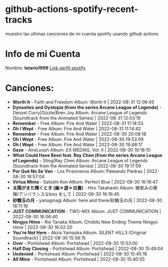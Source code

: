 # github-actions-spotify-recent-tracks
muestro las ultimas canciones de mi cuenta spotify usando github actions
# Info de mi Cuenta
Nombre: **lotario1999**
[Link perfil spotify](https://open.spotify.com/user/lotario1999)
# Canciones:

- **Worth It** - Faith and Freedom Album: Worth It | 2022-08-31 12:06:45
- **Dynasties and Dystopia (from the series Arcane League of Legends)** - Denzel Curry|Gizzle|Bren Joy Album: Arcane League of Legends (Soundtrack from the Animated Series) | 2022-08-31 12:03:19
- **Remember** - Free Album: Fire And Water | 2022-08-31 11:14:53
- **Oh I Wept** - Free Album: Fire And Water | 2022-08-31 11:14:42
- **Remember** - Free Album: Fire And Water | 2022-08-30 20:08:18
- **Oh I Wept** - Free Album: Fire And Water | 2022-08-30 19:53:09
- **Oh I Wept** - Free Album: Fire And Water | 2022-08-30 19:48:17
- **Gaze** - AireLoosh Album: EX MEDIAS, Vol. II | 2022-08-30 19:18:10
- **What Could Have Been feat. Ray Chen (from the series Arcane League of Legends)** - Sting|Ray Chen Album: Arcane League of Legends (Soundtrack from the Animated Series) | 2022-08-30 19:17:59
- **Por Qué No Se Van** - Los Prisioneros Album: Pateando Piedras | 2022-08-30 16:57:04
- **Virtua Mima** - Satoshi Kon Album: Perfect Blue | 2022-08-30 16:16:47
- **太陽がまた輝くとき (幽☆遊☆白書)** - Hiro Takahashi Album: 微笑みの爆弾/アンバランスなkiss をして | 2022-08-30 16:16:45
- **砂糖玉の月** - yanaginagi Album: here and there/砂糖玉の月 | 2022-08-30 16:11:19
- **JUST COMMUNICATION** - TWO-MIX Album: JUST COMMUNICATION | 2022-08-30 16:06:40
- **Ningyo Hime** - Rie Tanaka Album: Chobits New Ending Theme Ningyo Hime | 2022-08-30 16:02:20
- **You're Not Here** - Akira Yamaoka Album: SILENT HILL3 (Original Soundtrack) | 2022-08-30 15:58:15
- **Over** - Portishead Album: Portishead | 2022-08-30 15:53:00
- **Half Day Closing** - Portishead Album: Portishead | 2022-08-30 15:49:04
- **Undenied** - Portishead Album: Portishead | 2022-08-30 15:45:16
- **All Mine** - Portishead Album: Portishead | 2022-08-30 15:40:55
